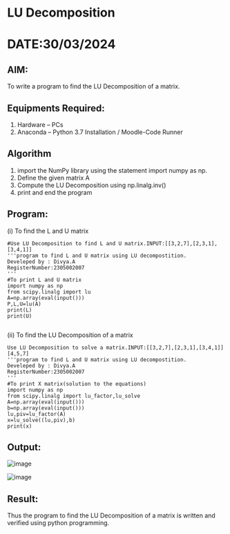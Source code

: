 # LU Decomposition 
# DATE:30/03/2024
## AIM:
To write a program to find the LU Decomposition of a matrix.

## Equipments Required:
1. Hardware – PCs
2. Anaconda – Python 3.7 Installation / Moodle-Code Runner

## Algorithm

1. import the NumPy library using the statement import numpy as np.
2. Define the given matrix A
3. Compute the LU Decomposition using np.linalg.inv()
4. print and end the program

## Program:
(i) To find the L and U matrix
```
#Use LU Decomposition to find L and U matrix.INPUT:[[3,2,7],[2,3,1],[3,4,1]]
'''program to find L and U matrix using LU decompostition.
Develeped by : Divya.A
RegisterNumber:2305002007
'''
#To print L and U matrix
import numpy as np
from scipy.linalg import lu
A=np.array(eval(input()))
P,L,U=lu(A)
print(L)
print(U)  
    
```
(ii) To find the LU Decomposition of a matrix
```
Use LU Decomposition to solve a matrix.INPUT:[[3,2,7],[2,3,1],[3,4,1]]   [4,5,7]
'''program to find L and U matrix using LU decompostition.
Develeped by : Divya.A
RegisterNumber:2305002007
'''
#To print X matrix(solution to the equations)
import numpy as np
from scipy.linalg import lu_factor,lu_solve
A=np.array(eval(input()))
b=np.array(eval(input()))
lu,piv=lu_factor(A)
x=lu_solve((lu,piv),b)
print(x)
```

## Output:


![image](https://github.com/divyaanbu-143/LU-Decomposition/assets/155506447/8b6f6d00-22e7-426c-a798-c99dacb26bee)

![image](https://github.com/divyaanbu-143/LU-Decomposition/assets/155506447/edadb5f5-b6a8-46b9-b3ef-1efe7c28ba67)


## Result:
Thus the program to find the LU Decomposition of a matrix is written and verified using python programming.

